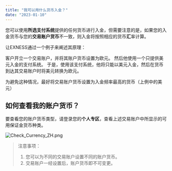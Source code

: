 ```yaml
---
title: "我可以用什么货币入金？"
date: "2023-01-10"
---
```


您可以使用**所选支付系统**提供的任何货币进行入金，但需要注意的是，如果您的入金货币与您的**交易账户货币**不一致，则入金将按照相应的货币**汇**率计算。

让EXNESS通过一个例子来阐述其原理：

客户开立一个交易账户，并将其账户货币设置为欧元。 然后他使用一个只提供美元入金的支付系统。 于是，使用该支付系统，他将只能以美元入金，然后在货币到达其交易账户时将美元转换为欧元。

为避免这种情况，最好将交易账户货币设置为入金频率最高的货币（上例中的美元）

## 如何查看我的账户货币？

要查看您的账户货币类型，请登录您的**个人专区**，查看上述交易账户中所显示的可用保证金货币种类。

![Check_Currency_ZH.png](https://testingcf.jsdelivr.net/gh/jarlin8/OSS@main/exhelp/Check_Currency_ZH.png)

> 注意事项：
> 1. 您可以为不同的交易账户设置不同的账户货币。
> 2. 交易账户一经设置后，账户货币即不可变更。

